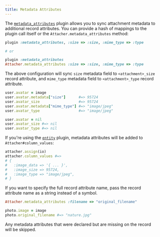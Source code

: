 ```yaml
---
title: Metadata Attributes
---
```


The [`metadata_attributes`][metadata_attributes] plugin allows you to sync
attachment metadata to additional record attributes. You can provide a hash of
mappings to the plugin call itself or the `Attacher.metadata_attributes`
method:

```rb
plugin :metadata_attributes, :size => :size, :mime_type => :type

# or

plugin :metadata_attributes
Attacher.metadata_attributes :size => :size, :mime_type => :type
```

The above configuration will sync `size` metadata field to `<attachment>_size`
record attribute, and `mime_type` metadata field to `<attachment>_type` record
attribute.

```rb
user.avatar = image
user.avatar.metadata["size"]      #=> 95724
user.avatar_size                  #=> 95724
user.avatar.metadata["mime_type"] #=> "image/jpeg"
user.avatar_type                  #=> "image/jpeg"

user.avatar = nil
user.avatar_size #=> nil
user.avatar_type #=> nil
```

If you're using the [`entity`][entity] plugin, metadata attributes will be
added to `Attacher#column_values`:

```rb
attacher.assign(io)
attacher.column_values #=>
# {
#   :image_data => '{ ... }',
#   :image_size => 95724,
#   :image_type => "image/jpeg",
# }
```

If you want to specify the full record attribute name, pass the record
attribute name as a string instead of a symbol.

```rb
Attacher.metadata_attributes :filename => "original_filename"
```
```rb
photo.image = image
photo.original_filename #=> "nature.jpg"
```

Any metadata attributes that were declared but are missing on the record will
be skipped.

[metadata_attributes]: https://github.com/shrinerb/shrine/blob/master/lib/shrine/plugins/metadata_attributes.rb
[entity]: https://shrinerb.com/docs/plugins/entity
